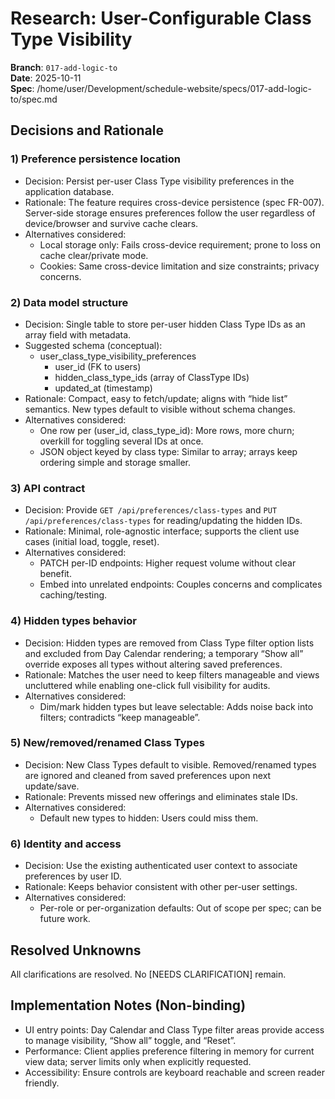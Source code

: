 # Research: User-Configurable Class Type Visibility

**Branch**: `017-add-logic-to`  
**Date**: 2025-10-11  
**Spec**: /home/user/Development/schedule-website/specs/017-add-logic-to/spec.md

## Decisions and Rationale

### 1) Preference persistence location
- Decision: Persist per-user Class Type visibility preferences in the application database.
- Rationale: The feature requires cross-device persistence (spec FR-007). Server-side storage ensures preferences follow the user regardless of device/browser and survive cache clears.
- Alternatives considered:
  - Local storage only: Fails cross-device requirement; prone to loss on cache clear/private mode.
  - Cookies: Same cross-device limitation and size constraints; privacy concerns.

### 2) Data model structure
- Decision: Single table to store per-user hidden Class Type IDs as an array field with metadata.
- Suggested schema (conceptual):
  - user_class_type_visibility_preferences
    - user_id (FK to users)
    - hidden_class_type_ids (array of ClassType IDs)
    - updated_at (timestamp)
- Rationale: Compact, easy to fetch/update; aligns with “hide list” semantics. New types default to visible without schema changes.
- Alternatives considered:
  - One row per (user_id, class_type_id): More rows, more churn; overkill for toggling several IDs at once.
  - JSON object keyed by class type: Similar to array; arrays keep ordering simple and storage smaller.

### 3) API contract
- Decision: Provide `GET /api/preferences/class-types` and `PUT /api/preferences/class-types` for reading/updating the hidden IDs.
- Rationale: Minimal, role-agnostic interface; supports the client use cases (initial load, toggle, reset).
- Alternatives considered:
  - PATCH per-ID endpoints: Higher request volume without clear benefit.
  - Embed into unrelated endpoints: Couples concerns and complicates caching/testing.

### 4) Hidden types behavior
- Decision: Hidden types are removed from Class Type filter option lists and excluded from Day Calendar rendering; a temporary “Show all” override exposes all types without altering saved preferences.
- Rationale: Matches the user need to keep filters manageable and views uncluttered while enabling one-click full visibility for audits.
- Alternatives considered:
  - Dim/mark hidden types but leave selectable: Adds noise back into filters; contradicts “keep manageable”.

### 5) New/removed/renamed Class Types
- Decision: New Class Types default to visible. Removed/renamed types are ignored and cleaned from saved preferences upon next update/save.
- Rationale: Prevents missed new offerings and eliminates stale IDs.
- Alternatives considered:
  - Default new types to hidden: Users could miss them.

### 6) Identity and access
- Decision: Use the existing authenticated user context to associate preferences by user ID.
- Rationale: Keeps behavior consistent with other per-user settings.
- Alternatives considered:
  - Per-role or per-organization defaults: Out of scope per spec; can be future work.

## Resolved Unknowns

All clarifications are resolved. No [NEEDS CLARIFICATION] remain.

## Implementation Notes (Non-binding)
- UI entry points: Day Calendar and Class Type filter areas provide access to manage visibility, “Show all” toggle, and “Reset”.
- Performance: Client applies preference filtering in memory for current view data; server limits only when explicitly requested.
- Accessibility: Ensure controls are keyboard reachable and screen reader friendly.
